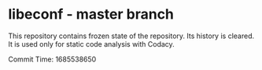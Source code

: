 # libeconf - master branch

This repository contains frozen state of the repository.
Its history is cleared. It is used only for static code
analysis with Codacy.

Commit Time: 1685538650
